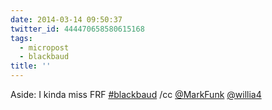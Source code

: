 ```yaml
---
date: 2014-03-14 09:50:37
twitter_id: 444470658580615168
tags:
  - micropost
  - blackbaud
title: ''
---
```


Aside: I kinda miss FRF [#blackbaud](https://twitter.com/hashtag/blackbaud) /cc [@MarkFunk](https://twitter.com/MarkFunk) [@willia4](https://twitter.com/willia4)
